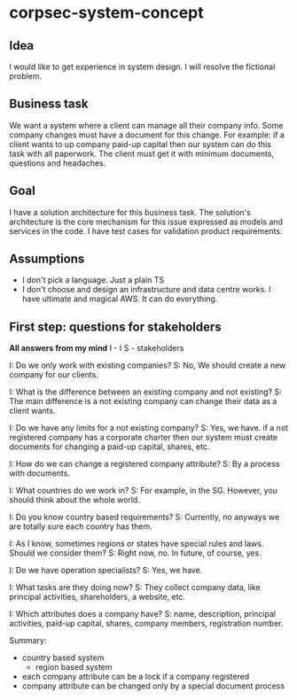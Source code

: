 # corpsec-system-concept

## Idea
I would like to get experience in system design.
I will resolve the fictional problem.

## Business task
We want a system where a client can manage all their company info.
Some company changes must have a document for this change. For example: if a client wants to up company paid-up capital then our system can do this task with all paperwork. The client must get it with minimum documents, questions and headaches.

## Goal
I have a solution architecture for this business task.
The solution's architecture is the core mechanism for this issue expressed as models and services in the code.
I have test cases for validation product requirements.

## Assumptions
- I don't pick a language. Just a plain TS
- I don't choose and design an infrastructure and data centre works. I have ultimate and magical AWS. It can do everything.


## First step: questions for stakeholders
**All answers from my mind**
I - I
S - stakeholders

I: Do we only work with existing companies?
S: No, We should create a new company for our clients.

I: What is the difference between an existing company and not existing?
S: The main difference is a not existing company can change their data as a client wants.

I: Do we have any limits for a not existing company?
S: Yes, we have. if a not registered company has a corporate charter then our system must create documents for changing a paid-up capital, shares, etc.

I: How do we can change a registered company attribute?
S: By a process with documents.

I: What countries do we work in?
S: For example, in the SG. However, you should think about the whole world.

I: Do you know country based requirements?
S: Currently, no anyways we are totally sure each country has them.

I: As I know, sometimes regions or states have special rules and laws. Should we consider them?
S: Right now, no. In future, of course, yes.

I: Do we have operation specialists?
S: Yes, we have.

I: What tasks are they doing now?
S: They collect company data, like principal activities, shareholders, a website, etc.

I: Which attributes does a company have?
S: name, description, principal activities, paid-up capital, shares, company members, registration number.

Summary:
- country based system
  - region based system
- each company attribute can be a lock if a company registered
- company attribute can be changed only by a special document process
